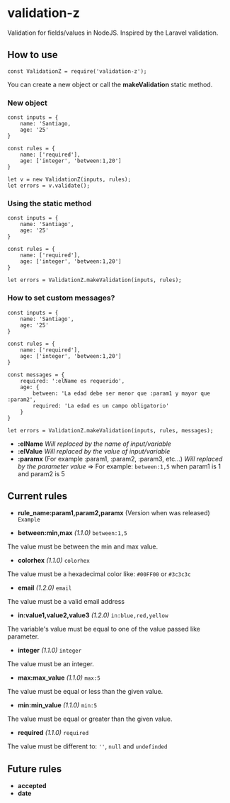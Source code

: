 # validation-z
Validation for fields/values in NodeJS. Inspired by the Laravel validation.

## How to use
`const ValidationZ = require('validation-z');`

You can create a new object or call the **makeValidation** static method.

### New object
```
const inputs = {
	name: 'Santiago,
	age: '25'
}

const rules = {
	name: ['required'],
	age: ['integer', 'between:1,20']
}

let v = new ValidationZ(inputs, rules);
let errors = v.validate();
```


### Using the static method
```
const inputs = {
	name: 'Santiago',
	age: '25'
}

const rules = {
	name: ['required'],
	age: ['integer', 'between:1,20']
}

let errors = ValidationZ.makeValidation(inputs, rules);
```

### How to set custom messages?
	
```
const inputs = {
	name: 'Santiago',
	age: '25'
}

const rules = {
	name: ['required'],
	age: ['integer', 'between:1,20']
}

const messages = {
	required: ':elName es requerido',
	age: {
		between: 'La edad debe ser menor que :param1 y mayor que :param2',
		required: 'La edad es un campo obligatorio'
	}
}

let errors = ValidationZ.makeValidation(inputs, rules, messages);
```

* **:elName** *Will replaced by the name of input/variable*
* **:elValue** *Will replaced by the value of input/variable*
* **:paramx** (For example :param1, :param2, :param3, etc...) *Will replaced by the parameter value* => For example: `between:1,5` when param1 is 1 and param2 is 5

## Current rules

  * **rule_name:param1,param2,paramx** (Version when was released) `Example`

  * **between:min,max** *(1.1.0)* `between:1,5`
  
  The value must be between the min and max value.


  * **colorhex** *(1.1.0)* `colorhex`
  
  The value must be a hexadecimal color like: `#00FF00` or `#3c3c3c`


  * **email** *(1.2.0)* `email`
  
  The value must be a valid email address


  * **in:value1,value2,value3** *(1.2.0)* `in:blue,red,yellow`
  
  The variable's value must be equal to one of the value passed like parameter.


  * **integer** *(1.1.0)* `integer`
  
  The value must be an integer.


  * **max:max_value** *(1.1.0)* `max:5`
  
  The value must be equal or less than the given value.

  
  * **min:min_value** *(1.1.0)* `min:5`
  
  The value must be equal or greater than the given value.
  
  
  * **required** *(1.1.0)* `required`
  
  The value must be different to: `''`, `null` and `undefinded`
    
  
## Future rules

  * **accepted**
  * **date**

